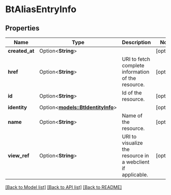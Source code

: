 # BtAliasEntryInfo

## Properties

Name | Type | Description | Notes
------------ | ------------- | ------------- | -------------
**created_at** | Option<**String**> |  | [optional]
**href** | Option<**String**> | URI to fetch complete information of the resource. | [optional]
**id** | Option<**String**> | Id of the resource. | [optional]
**identity** | Option<[**models::BtIdentityInfo**](BTIdentityInfo.md)> |  | [optional]
**name** | Option<**String**> | Name of the resource. | [optional]
**view_ref** | Option<**String**> | URI to visualize the resource in a webclient if applicable. | [optional]

[[Back to Model list]](../README.md#documentation-for-models) [[Back to API list]](../README.md#documentation-for-api-endpoints) [[Back to README]](../README.md)


